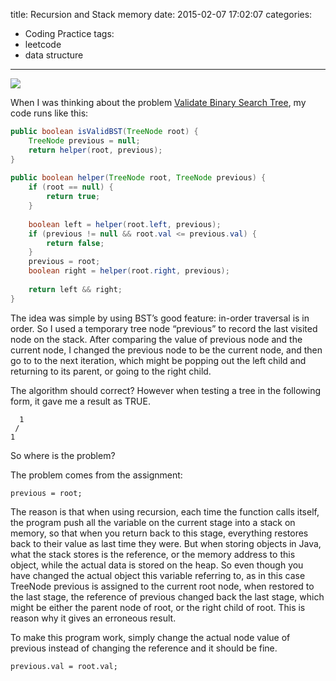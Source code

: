 title: Recursion and Stack memory
date: 2015-02-07 17:02:07
categories:
- Coding Practice
tags:
- leetcode
- data structure
---
![](/img/2015/02/leetcode-stack.png)

When I was thinking about the problem [Validate Binary Search Tree](https://oj.leetcode.com/problems/validate-binary-search-tree/), my code runs like this:

```java
public boolean isValidBST(TreeNode root) {
    TreeNode previous = null;
    return helper(root, previous);
}
 
public boolean helper(TreeNode root, TreeNode previous) {
    if (root == null) {
        return true;
    }
 
    boolean left = helper(root.left, previous);
    if (previous != null && root.val <= previous.val) {
        return false;
    }
    previous = root;
    boolean right = helper(root.right, previous);
 
    return left && right;
}
```

The idea was simple by using BST’s good feature: in-order traversal is in order. So I used a temporary tree node “previous” to record the last visited node on the stack. After comparing the value of previous node and the current node, I changed the previous node to be the current node, and then go to to the next iteration, which might be popping out the left child and returning to its parent, or going to the right child.

The algorithm should correct? However when testing a tree in the following form, it gave me a result as TRUE.

```
  1
 /
1
```

So where is the problem?

The problem comes from the assignment:
```
previous = root;
```

The reason is that when using recursion, each time the function calls itself, the program push all the variable on the current stage into a stack on memory, so that when you return back to this stage, everything restores back to their value as last time they were. But when storing objects in Java, what the stack stores is the reference, or the memory address to this object, while the actual data is stored on the heap. So even though you have changed the actual object this variable referring to, as in this case TreeNode previous is assigned to the current root node, when restored to the last stage, the reference of previous changed back the last stage, which might be either the parent node of root, or the right child of root. This is reason why it gives an erroneous result.

To make this program work, simply change the actual node value of previous instead of changing the reference and it should be fine.

```
previous.val = root.val;
```